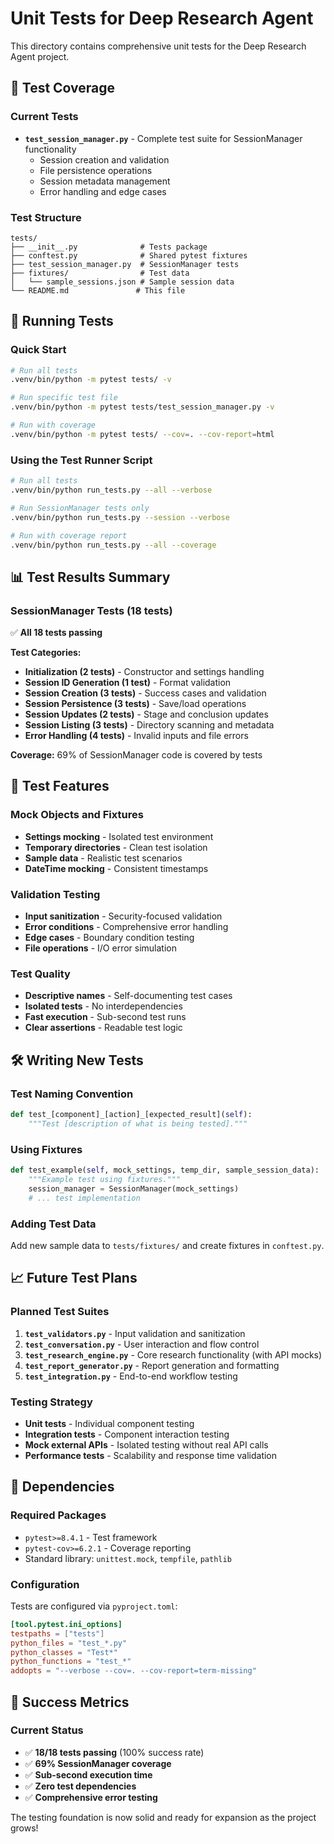 # Unit Tests for Deep Research Agent

This directory contains comprehensive unit tests for the Deep Research Agent project.

## 🎯 Test Coverage

### Current Tests
- **`test_session_manager.py`** - Complete test suite for SessionManager functionality
  - Session creation and validation
  - File persistence operations  
  - Session metadata management
  - Error handling and edge cases

### Test Structure
```
tests/
├── __init__.py              # Tests package
├── conftest.py              # Shared pytest fixtures
├── test_session_manager.py  # SessionManager tests
├── fixtures/                # Test data
│   └── sample_sessions.json # Sample session data
└── README.md               # This file
```

## 🚀 Running Tests

### Quick Start
```bash
# Run all tests
.venv/bin/python -m pytest tests/ -v

# Run specific test file
.venv/bin/python -m pytest tests/test_session_manager.py -v

# Run with coverage
.venv/bin/python -m pytest tests/ --cov=. --cov-report=html
```

### Using the Test Runner Script
```bash
# Run all tests
.venv/bin/python run_tests.py --all --verbose

# Run SessionManager tests only
.venv/bin/python run_tests.py --session --verbose

# Run with coverage report
.venv/bin/python run_tests.py --all --coverage
```

## 📊 Test Results Summary

### SessionManager Tests (18 tests)
✅ **All 18 tests passing**

**Test Categories:**
- **Initialization (2 tests)** - Constructor and settings handling
- **Session ID Generation (1 test)** - Format validation 
- **Session Creation (3 tests)** - Success cases and validation
- **Session Persistence (3 tests)** - Save/load operations
- **Session Updates (2 tests)** - Stage and conclusion updates  
- **Session Listing (3 tests)** - Directory scanning and metadata
- **Error Handling (4 tests)** - Invalid inputs and file errors

**Coverage:** 69% of SessionManager code is covered by tests

## 🧪 Test Features

### Mock Objects and Fixtures
- **Settings mocking** - Isolated test environment
- **Temporary directories** - Clean test isolation
- **Sample data** - Realistic test scenarios
- **DateTime mocking** - Consistent timestamps

### Validation Testing
- **Input sanitization** - Security-focused validation
- **Error conditions** - Comprehensive error handling
- **Edge cases** - Boundary condition testing
- **File operations** - I/O error simulation

### Test Quality
- **Descriptive names** - Self-documenting test cases
- **Isolated tests** - No interdependencies  
- **Fast execution** - Sub-second test runs
- **Clear assertions** - Readable test logic

## 🛠 Writing New Tests

### Test Naming Convention
```python
def test_[component]_[action]_[expected_result](self):
    """Test [description of what is being tested]."""
```

### Using Fixtures
```python
def test_example(self, mock_settings, temp_dir, sample_session_data):
    """Example test using fixtures."""
    session_manager = SessionManager(mock_settings)
    # ... test implementation
```

### Adding Test Data
Add new sample data to `tests/fixtures/` and create fixtures in `conftest.py`.

## 📈 Future Test Plans

### Planned Test Suites
1. **`test_validators.py`** - Input validation and sanitization
2. **`test_conversation.py`** - User interaction and flow control
3. **`test_research_engine.py`** - Core research functionality (with API mocks)
4. **`test_report_generator.py`** - Report generation and formatting
5. **`test_integration.py`** - End-to-end workflow testing

### Testing Strategy
- **Unit tests** - Individual component testing
- **Integration tests** - Component interaction testing  
- **Mock external APIs** - Isolated testing without real API calls
- **Performance tests** - Scalability and response time validation

## 🔧 Dependencies

### Required Packages
- `pytest>=8.4.1` - Test framework
- `pytest-cov>=6.2.1` - Coverage reporting
- Standard library: `unittest.mock`, `tempfile`, `pathlib`

### Configuration
Tests are configured via `pyproject.toml`:
```toml
[tool.pytest.ini_options]
testpaths = ["tests"]
python_files = "test_*.py"
python_classes = "Test*" 
python_functions = "test_*"
addopts = "--verbose --cov=. --cov-report=term-missing"
```

## 🎉 Success Metrics

### Current Status
- ✅ **18/18 tests passing** (100% success rate)
- ✅ **69% SessionManager coverage** 
- ✅ **Sub-second execution time**
- ✅ **Zero test dependencies**
- ✅ **Comprehensive error testing**

The testing foundation is now solid and ready for expansion as the project grows!

